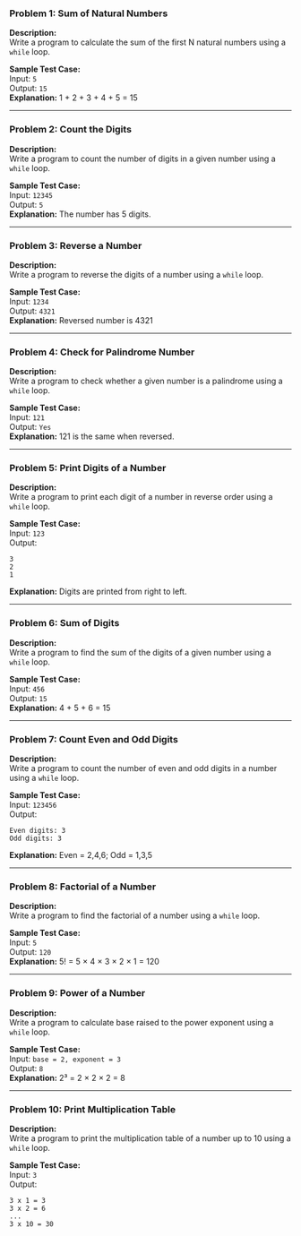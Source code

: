 ### **Problem 1: Sum of Natural Numbers**
**Description:**  
Write a program to calculate the sum of the first N natural numbers using a `while` loop.

**Sample Test Case:**  
Input: `5`  
Output: `15`  
**Explanation:** 1 + 2 + 3 + 4 + 5 = 15

---

### **Problem 2: Count the Digits**  
**Description:**  
Write a program to count the number of digits in a given number using a `while` loop.

**Sample Test Case:**  
Input: `12345`  
Output: `5`  
**Explanation:** The number has 5 digits.

---

### **Problem 3: Reverse a Number**  
**Description:**  
Write a program to reverse the digits of a number using a `while` loop.

**Sample Test Case:**  
Input: `1234`  
Output: `4321`  
**Explanation:** Reversed number is 4321

---

### **Problem 4: Check for Palindrome Number**  
**Description:**  
Write a program to check whether a given number is a palindrome using a `while` loop.

**Sample Test Case:**  
Input: `121`  
Output: `Yes`  
**Explanation:** 121 is the same when reversed.

---

### **Problem 5: Print Digits of a Number**  
**Description:**  
Write a program to print each digit of a number in reverse order using a `while` loop.

**Sample Test Case:**  
Input: `123`  
Output:  
```
3
2
1
```  
**Explanation:** Digits are printed from right to left.

---

### **Problem 6: Sum of Digits**  
**Description:**  
Write a program to find the sum of the digits of a given number using a `while` loop.

**Sample Test Case:**  
Input: `456`  
Output: `15`  
**Explanation:** 4 + 5 + 6 = 15

---

### **Problem 7: Count Even and Odd Digits**  
**Description:**  
Write a program to count the number of even and odd digits in a number using a `while` loop.

**Sample Test Case:**  
Input: `123456`  
Output:  
```
Even digits: 3
Odd digits: 3
```  
**Explanation:** Even = 2,4,6; Odd = 1,3,5

---

### **Problem 8: Factorial of a Number**  
**Description:**  
Write a program to find the factorial of a number using a `while` loop.

**Sample Test Case:**  
Input: `5`  
Output: `120`  
**Explanation:** 5! = 5 × 4 × 3 × 2 × 1 = 120

---

### **Problem 9: Power of a Number**  
**Description:**  
Write a program to calculate base raised to the power exponent using a `while` loop.

**Sample Test Case:**  
Input: `base = 2, exponent = 3`  
Output: `8`  
**Explanation:** 2³ = 2 × 2 × 2 = 8

---

### **Problem 10: Print Multiplication Table**  
**Description:**  
Write a program to print the multiplication table of a number up to 10 using a `while` loop.

**Sample Test Case:**  
Input: `3`  
Output:  
```
3 x 1 = 3
3 x 2 = 6
...
3 x 10 = 30
```
